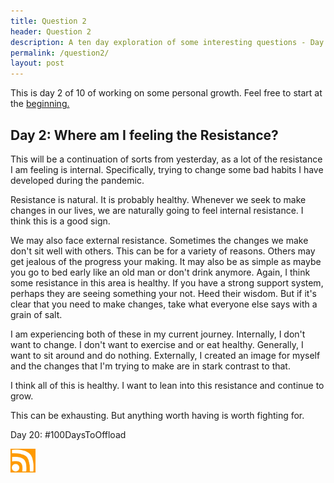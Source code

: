 ```yaml
---
title: Question 2
header: Question 2
description: A ten day exploration of some interesting questions - Day 2
permalink: /question2/
layout: post
---
```


This is day 2 of 10 of working on some personal growth. Feel free to start at the <a href="https://rmooreblog.netlify.app/question1/">beginning.</a>

<h2> Day 2: Where am I feeling the Resistance? </h2>

This will be a continuation of sorts from yesterday, as a lot of the resistance I am feeling is internal. Specifically, trying to change some bad habits I have developed during the pandemic.

Resistance is natural. It is probably healthy. Whenever we seek to make changes in our lives, we are naturally going to feel internal resistance. I think this is a good sign.

We may also face external resistance. Sometimes the changes we make don't sit well with others. This can be for a variety of reasons. Others may get jealous of the progress your making. It may also be as simple as maybe you go to bed early like an old man or don't drink anymore. Again, I think some resistance in this area is healthy. If you have a strong support system, perhaps they are seeing something your not. Heed their wisdom. But if it's clear that you need to make changes, take what everyone else says with a grain of salt.

I am experiencing both of these in my current journey. Internally, I don't want to change. I don't want to exercise and or eat healthy. Generally, I want to sit around and do nothing. Externally, I created an image for myself and the changes that I'm trying to make are in stark contrast to that.

I think all of this is healthy. I want to lean into this resistance and continue to grow.

This can be exhausting. But anything worth having is worth fighting for.

Day 20: #100DaysToOffload

<a href="https://rmooreblog.netlify.app/feed.xml"><img src="/assets/images/rss_feed.jpg" style="opacity:1;" width="40"/></a>
